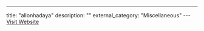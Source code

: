 ---
title: "allonhadaya"
description: ""
external_category: "Miscellaneous"
---[Visit Website](https://github.com/allonhadaya)

